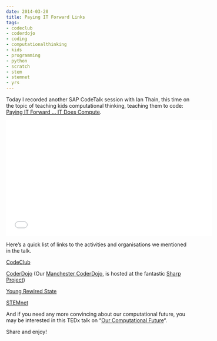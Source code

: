 ```yaml
---
date: 2014-03-20
title: Paying IT Forward Links
tags:
- codeclub
- coderdojo
- coding
- computationalthinking
- kids
- programming
- python
- scratch
- stem
- stemnet
- yrs
---
```



Today I recorded another SAP CodeTalk session with Ian Thain, this time on the topic of teaching kids computational thinking, teaching them to code: [Paying IT Forward … IT Does Compute](https://www.youtube.com/watch?v=o0CvsQxI6Nw).

<iframe allowfullscreen="" frameborder="0" height="315" src="//www.youtube.com/embed/o0CvsQxI6Nw" width="560"></iframe>

Here’s a quick list of links to the activities and organisations we mentioned in the talk.

[CodeClub](https://www.codeclub.org.uk/)

[CoderDojo](http://coderdojo.com/) (Our [Manchester CoderDojo](http://mcrcoderdojo.org.uk/), is hosted at the fantastic [Sharp Project](http://www.thesharpproject.co.uk/))

[Young Rewired State](http://youngrewiredstate.org)

[STEMnet](http://www.stemnet.org.uk/)

And if you need any more convincing about our computational future, you may be interested in this TEDx talk on “[Our Computational Future](http://www.youtube.com/watch?v=-gvOCaExeK0)“.

Share and enjoy!

 

 
